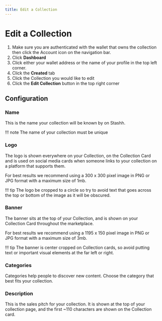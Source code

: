 ```yaml
---
title: Edit a Collection
---
```


# Edit a Collection

1. Make sure you are authenticated with the wallet that owns the collection then click the Account icon on the navigation bar.
2. Click **Dashboard**
3. Click either your wallet address or the name of your profile in the top left corner.
4. Click the **Created** tab
5. Click the Collection you would like to edit
5. Click the **Edit Collection** button in the top right corner

## Configuration

### Name

This is the name your collection will be known by on Stashh. 

!!! note
    The name of your collection must be unique

### Logo

The logo is shown everywhere on your Collection, on the Collection Card and is used on social media cards when someone links to your collection on a platform that supports them.

For best results we recommend using a 300 x 300 pixel image in PNG or JPG format with a maximum size of 1mb.

!!! tip
    The logo be cropped to a circle so try to avoid text that goes across the top or bottom of the image as it will be obscured.

### Banner

The banner sits at the top of your Collection, and is shown on your Collection Card throughout the marketplace.

For best results we recommend using a 1195 x 150 pixel image in PNG or JPG format with a maximum size of 3mb.

!!! tip
    The banner is center cropped on Collection cards, so avoid putting text or important visual elements at the far left or right.

### Categories

Categories help people to discover new content. Choose the category that best fits your collection.

### Description

This is the sales pitch for your collection. It is shown at the top of your collection page, and the first ~110 characters are shown on the Collection card.